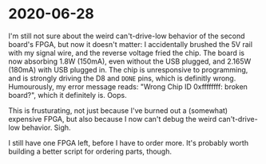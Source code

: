 # 2020-06-28

I'm still not sure about the weird can't-drive-low behavior of the second board's FPGA, but now it doesn't matter: I accidentally brushed the 5V rail with my signal wire, and the reverse voltage fried the chip.  The board is now absorbing 1.8W (150mA), even without the USB plugged, and 2.165W (180mA) with USB plugged in.  The chip is unresponsive to programming, and is strongly driving the D8 and `DONE` pins, which is definitly wrong.  Humourously, my error message reads: "Wrong Chip ID 0xffffffff: broken board?", which it definitely is.  Oops.

This is frusturating, not just because I've burned out a (somewhat) expensive FPGA, but also because I now can't debug the weird can't-drive-low behavior.  Sigh.

I still have one FPGA left, before I have to order more.  It's probably worth building a better script for ordering parts, though.
